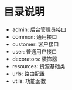 # 目录说明
- admin: 后台管理员接口
- common: 通用接口
- customer: 客户接口
- user: 普通用户接口
- decorators: 装饰器
- resources: 资源基础类
- urls: 路由配置
- utils: 功能函数

